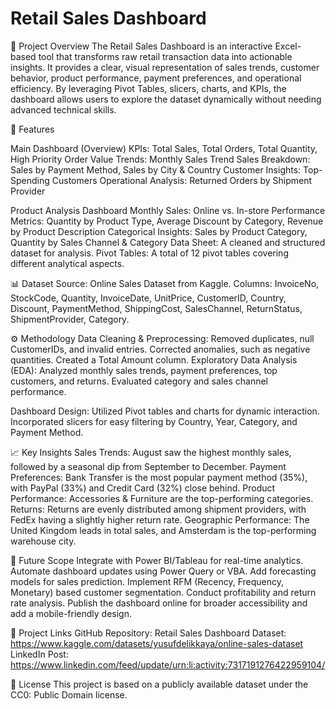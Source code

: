 # Retail Sales Dashboard

📌 Project Overview
The Retail Sales Dashboard is an interactive Excel-based tool that transforms raw retail transaction data into actionable insights. It provides a clear, visual representation of sales trends, customer behavior, product performance, payment preferences, and operational efficiency. By leveraging Pivot Tables, slicers, charts, and KPIs, the dashboard allows users to explore the dataset dynamically without needing advanced technical skills.

📂 Features

Main Dashboard (Overview)
KPIs: Total Sales, Total Orders, Total Quantity, High Priority Order Value
Trends: Monthly Sales Trend
Sales Breakdown: Sales by Payment Method, Sales by City & Country
Customer Insights: Top-Spending Customers
Operational Analysis: Returned Orders by Shipment Provider

Product Analysis Dashboard
Monthly Sales: Online vs. In-store
Performance Metrics: Quantity by Product Type, Average Discount by Category, Revenue by Product Description
Categorical Insights: Sales by Product Category, Quantity by Sales Channel & Category
Data Sheet: A cleaned and structured dataset for analysis.
Pivot Tables: A total of 12 pivot tables covering different analytical aspects.

📊 Dataset
Source: Online Sales Dataset from Kaggle.
Columns: InvoiceNo, StockCode, Quantity, InvoiceDate, UnitPrice, CustomerID, Country, Discount, PaymentMethod, ShippingCost, SalesChannel, ReturnStatus, ShipmentProvider, Category.

⚙️ Methodology
Data Cleaning & Preprocessing:
Removed duplicates, null CustomerIDs, and invalid entries.
Corrected anomalies, such as negative quantities.
Created a Total Amount column.
Exploratory Data Analysis (EDA):
Analyzed monthly sales trends, payment preferences, top customers, and returns.
Evaluated category and sales channel performance.

Dashboard Design:
Utilized Pivot tables and charts for dynamic interaction.
Incorporated slicers for easy filtering by Country, Year, Category, and Payment Method.

📈 Key Insights
Sales Trends: August saw the highest monthly sales, followed by a seasonal dip from September to December.
Payment Preferences: Bank Transfer is the most popular payment method (35%), with PayPal (33%) and Credit Card (32%) close behind.
Product Performance: Accessories & Furniture are the top-performing categories.
Returns: Returns are evenly distributed among shipment providers, with FedEx having a slightly higher return rate.
Geographic Performance: The United Kingdom leads in total sales, and Amsterdam is the top-performing warehouse city.

🚀 Future Scope
Integrate with Power BI/Tableau for real-time analytics.
Automate dashboard updates using Power Query or VBA.
Add forecasting models for sales prediction.
Implement RFM (Recency, Frequency, Monetary) based customer segmentation.
Conduct profitability and return rate analysis.
Publish the dashboard online for broader accessibility and add a mobile-friendly design.

📎 Project Links
GitHub Repository: Retail Sales Dashboard
Dataset: https://www.kaggle.com/datasets/yusufdelikkaya/online-sales-dataset
LinkedIn Post: https://www.linkedin.com/feed/update/urn:li:activity:7317191276422959104/

📜 License
This project is based on a publicly available dataset under the CC0: Public Domain license.
